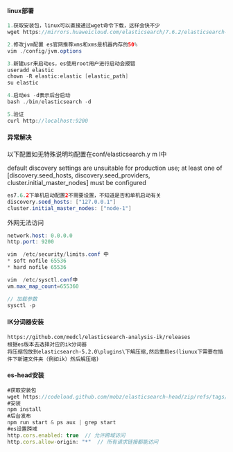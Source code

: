 #### linux部署
```java
1.获取安装包，linux可以直接通过wget命令下载，这样会快不少
wget https://mirrors.huaweicloud.com/elasticsearch/7.6.2/elasticsearch-7.6.2-linux-x86_64.tar.gz

2.修改jvm配置 es官网推荐xms和xms是机器内存的50%
vim ./config/jvm.options

3.新建usr来启动es，es使用root用户进行启动会报错
useradd elastic
chown -R elastic:elastic [elastic_path]
su elastic

4.启动es -d表示后台启动
bash ./bin/elasticsearch -d

5.验证
curl http://localhost:9200

```


#### 异常解决
以下配置如无特殊说明均配置在conf/elasticsearch.y m l中

default discovery settings are unsuitable for production use; at least one of \[discovery.seed\_hosts, discovery.seed\_providers, cluster.initial\_master\_nodes\] must be configured

```java
es7.6.2下单机启动配置2不需要设置，不知道是否和单机启动有关
discovery.seed_hosts: ["127.0.0.1"]
cluster.initial_master_nodes: ["node-1"]
```
外网无法访问

```java
network.host: 0.0.0.0 
http.port: 9200

vim  /etc/security/limits.conf 中
* soft nofile 65536
* hard nofile 65536

vim  /etc/sysctl.conf中
vm.max_map_count=655360

// 加载参数
sysctl -p
```


#### IK分词器安装
```Plain Text
https://github.com/medcl/elasticsearch-analysis-ik/releases
根据es版本去选择对应的ik分词器
将压缩包放到elasticsearch-5.2.0\plugins\下解压缩,然后重启es(liunux下需要在插件下新建文件夹（例如ik）然后解压缩)
```


#### es-head安装
```javascript
#获取安装包
wget https://codeload.github.com/mobz/elasticsearch-head/zip/refs/tags/v5.0.0 
#安装
npm install 
#后台发布
npm run start & ps aux | grep start
#es设置跨域
http.cors.enabled: true  // 允许跨域访问
http.cors.allow-origin: "*"  // 所有请求链接都能访问
```
